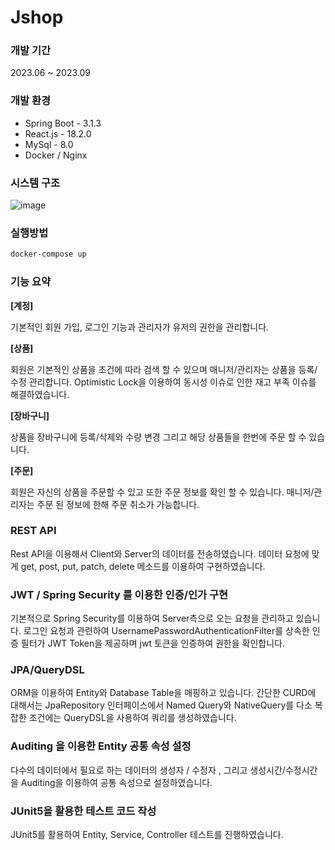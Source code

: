 # Jshop


### **개발 기간**

2023.06 ~ 2023.09 

### **개발 환경**

- Spring Boot - 3.1.3
- React.js - 18.2.0
- MySql - 8.0
- Docker / Nginx

### **시스템 구조**
![image](https://github.com/jinseong205/J-Shop/assets/57009926/454db055-d3d9-4acd-82ea-f53d198586e2)

### **실행방법**

```bash
docker-compose up
```

### **기능 요약**

**[계정]**

기본적인 회원 가입, 로그인 기능과 관리자가 유저의 권한을 관리합니다.

**[상품]**

회원은 기본적인 상품을 조건에 따라 검색 할 수 있으며 매니저/관리자는 상품을 등록/수정 관리합니다. Optimistic Lock을 이용하여 동시성 이슈로 인한 재고 부족 이슈를 해결하였습니다.

**[장바구니]**

상품을 장바구니에 등록/삭제와 수량 변경 그리고 해당 상품들을 한번에 주문 할 수 있습니다.

**[주문]** 

회원은 자신의 상품을 주문할 수 있고 또한 주문 정보를 확인 할 수 있습니다. 매니저/관리자는 주문 된 정보에 한해 주문 취소가 가능합니다.

### **REST API**

 Rest API을 이용해서 Client와 Server의 데이터를 전송하였습니다.
데이터 요청에 맞게 get, post, put, patch, delete 메소드를 이용하여 구현하였습니다.

### **JWT / Spring Security 를 이용한 인증/인가 구현**

 기본적으로 Spring Security를 이용하여 Server측으로 오는 요청을 관리하고 있습니다.
 로그인 요청과 관련하여 UsernamePasswordAuthenticationFilter를 상속한 인증 필터가 JWT Token을 제공하며 jwt 토큰을 인증하여 권한을 확인합니다.

### **JPA/QueryDSL**

 ORM을 이용하여 Entity와 Database Table을 매핑하고 있습니다.
 간단한 CURD에 대해서는 JpaRepository 인터페이스에서 Named Query와 NativeQuery를 다소 복잡한 조건에는 QueryDSL을 사용하여 쿼리를 생성하였습니다. 

### **Auditing 을 이용한 Entity 공통 속성 설정**

다수의 데이터에서 필요로 하는 데이터의 생성자 / 수정자 , 그리고 생성시간/수정시간을 Auditing을 이용하여 공통 속성으로 설정하였습니다.

### **JUnit5을 활용한 테스트 코드 작성**

JUnit5를 활용하여 Entity, Service, Controller 테스트를 진행하였습니다.
